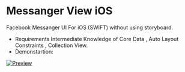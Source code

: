 # Messanger View iOS
Facebook Messanger UI For iOS (SWIFT) without using storyboard.
- Requirements 
Intermediate Knowledge of Core Data , Auto Layout Constraints , Collection View.
- Demonstartion: 





<a href="https://github.com/shubham14896/messanger_ios/blob/master/preview.gif"><img src="https://github.com/shubham14896/messanger_ios/blob/master/preview.gif" title="Preview"/></a>
